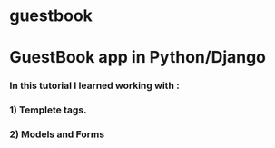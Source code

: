 # guestbook
# GuestBook app in Python/Django
### In this tutorial I learned working with : 
### 1) Templete tags.
### 2) Models and Forms

